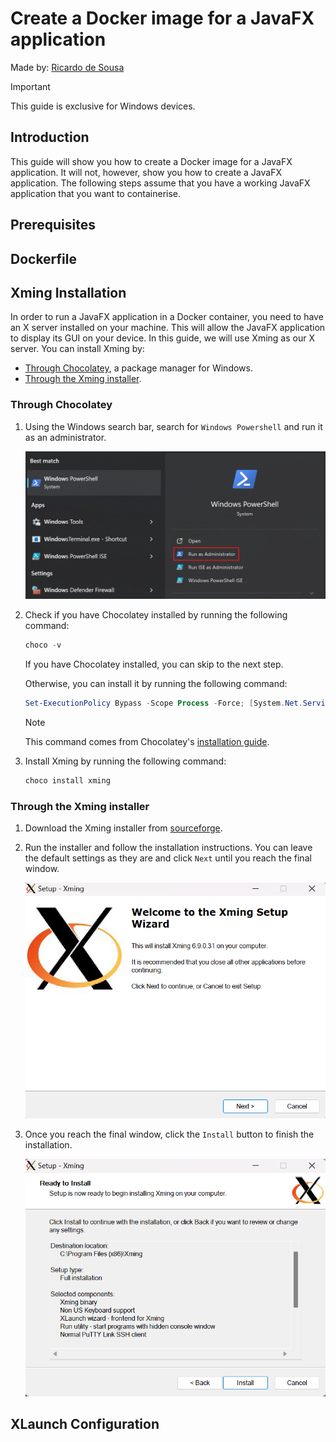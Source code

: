 # Create a Docker image for a JavaFX application

Made by: [Ricardo de Sousa](https://github.com/IsNotRicardo)

> [!IMPORTANT]  
> This guide is exclusive for Windows devices.

## Introduction

This guide will show you how to create a Docker image for a JavaFX application. It will not, however,
show you how to create a JavaFX application. The following steps assume that you have a working JavaFX
application that you want to containerise.

## Prerequisites



## Dockerfile



## Xming Installation

In order to run a JavaFX application in a Docker container, you need to have an X server installed on
your machine. This will allow the JavaFX application to display its GUI on your device. In this guide,
we will use Xming as our X server. You can install Xming by:

- [Through Chocolatey](#through-chocolatey), a package manager for Windows.
- [Through the Xming installer](#through-the-xming-installer).

### Through Chocolatey

1. Using the Windows search bar, search for `Windows Powershell` and run it as an administrator.

   ![Running Windows Powershell as an administrator](./images/powershell-admin.png)

2. Check if you have Chocolatey installed by running the following command:

   ```powershell
   choco -v
   ```

   If you have Chocolatey installed, you can skip to the next step.

   Otherwise, you can install it by running the following command:

   ```powershell
   Set-ExecutionPolicy Bypass -Scope Process -Force; [System.Net.ServicePointManager]::SecurityProtocol = [System.Net.ServicePointManager]::SecurityProtocol -bor 3072; iex ((New-Object System.Net.WebClient).DownloadString('https://community.chocolatey.org/install.ps1'))
   ```
   
   > [!NOTE]
   > This command comes from Chocolatey's [installation guide](https://chocolatey.org/install).
   
3. Install Xming by running the following command:

   ```powershell
   choco install xming
   ```

### Through the Xming installer

1. Download the Xming installer from [sourceforge](https://sourceforge.net/projects/xming/).

2. Run the installer and follow the installation instructions. You can leave the default settings as they are
   and click `Next` until you reach the final window.

   ![Xming initial installation window](./images/xming-install-1.png)

3. Once you reach the final window, click the `Install` button to finish the installation.

   ![Xming final installation window](./images/xming-install-2.png)

## XLaunch Configuration